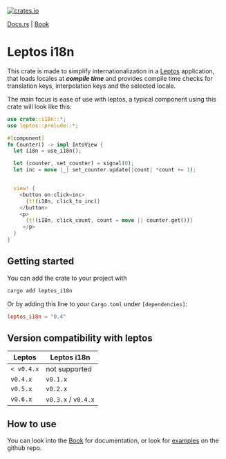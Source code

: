 [![crates.io](https://img.shields.io/crates/v/leptos_i18n.svg)](https://crates.io/crates/leptos_i18n)

[Docs.rs](https://docs.rs/leptos_i18n/latest/leptos_i18n/) | [Book](https://baptistemontan.github.io/leptos_i18n)

# Leptos i18n

This crate is made to simplify internationalization in a [Leptos](https://crates.io/crates/leptos) application, that loads locales at **_compile time_** and provides compile time checks for translation keys, interpolation keys and the selected locale.

The main focus is ease of use with leptos, a typical component using this crate will look like this:

```rust
use crate::i18n::*;
use leptos::prelude::*;

#[component]
fn Counter() -> impl IntoView {
  let i18n = use_i18n();

  let (counter, set_counter) = signal(0);
  let inc = move |_| set_counter.update(|count| *count += 1);


  view! {
    <button on:click=inc>
      {t!(i18n, click_to_inc)}
    </button>
    <p>
      {t!(i18n, click_count, count = move || counter.get())}
     </p>
  }
}
```

## Getting started

You can add the crate to your project with

```bash
cargo add leptos_i18n
```

Or by adding this line to your `Cargo.toml` under `[dependencies]`:

```toml
leptos_i18n = "0.4"
```

## Version compatibility with leptos

| Leptos     | Leptos i18n         |
| ---------- | ------------------- |
| `< v0.4.x` | not supported       |
| `v0.4.x`   | `v0.1.x`            |
| `v0.5.x`   | `v0.2.x`            |
| `v0.6.x`   | `v0.3.x` / `v0.4.x` |

## How to use

You can look into the [Book](https://baptistemontan.github.io/leptos_i18n) for documentation, or look for [examples](https://github.com/Baptistemontan/leptos_i18n/tree/master/examples) on the github repo.
